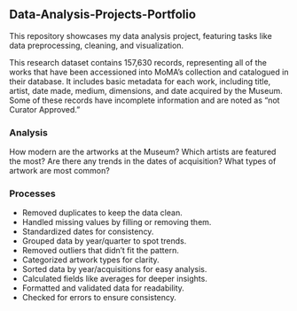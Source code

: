 ## Data-Analysis-Projects-Portfolio
This repository showcases my data analysis project, featuring tasks like data preprocessing, cleaning, and visualization.

This research dataset contains 157,630 records, representing all of the works that have been accessioned into MoMA’s collection and catalogued in their database. It includes basic metadata for each work, including title, artist, date made, medium, dimensions, and date acquired by the Museum. Some of these records have incomplete information and are noted as “not Curator Approved.”

### Analysis
How modern are the artworks at the Museum?
Which artists are featured the most?
Are there any trends in the dates of acquisition?
What types of artwork are most common?

### Processes
- Removed duplicates to keep the data clean.
- Handled missing values by filling or removing them.
- Standardized dates for consistency.
- Grouped data by year/quarter to spot trends.
- Removed outliers that didn’t fit the pattern.
- Categorized artwork types for clarity.
- Sorted data by year/acquisitions for easy analysis.
- Calculated fields like averages for deeper insights.
- Formatted and validated data for readability.
- Checked for errors to ensure consistency.
